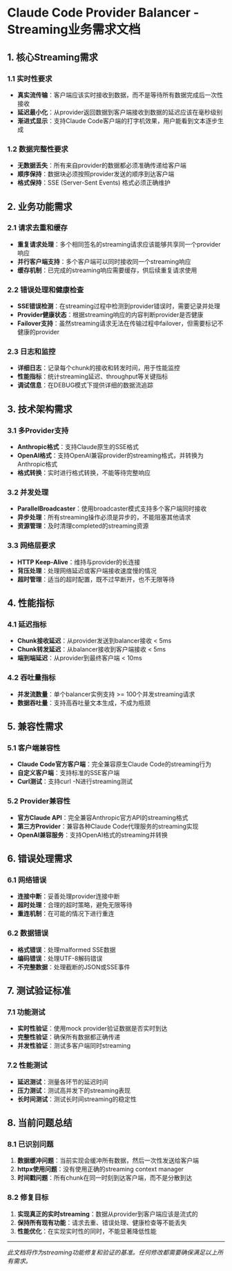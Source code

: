 # Claude Code Provider Balancer - Streaming业务需求文档

## 1. 核心Streaming需求

### 1.1 实时性要求
- **真实流传输**：客户端应该实时接收到数据，而不是等待所有数据完成后一次性接收
- **延迟最小化**：从provider返回数据到客户端接收到数据的延迟应该在毫秒级别
- **渐进式显示**：支持Claude Code客户端的打字机效果，用户能看到文本逐步生成

### 1.2 数据完整性要求
- **无数据丢失**：所有来自provider的数据都必须准确传递给客户端
- **顺序保持**：数据块必须按照provider发送的顺序到达客户端
- **格式保持**：SSE (Server-Sent Events) 格式必须正确维护

## 2. 业务功能需求

### 2.1 请求去重和缓存
- **重复请求处理**：多个相同签名的streaming请求应该能够共享同一个provider响应
- **并行客户端支持**：多个客户端可以同时接收同一个streaming响应
- **缓存机制**：已完成的streaming响应需要缓存，供后续重复请求使用

### 2.2 错误处理和健康检查
- **SSE错误检测**：在streaming过程中检测到provider错误时，需要记录并处理
- **Provider健康状态**：根据streaming响应的内容判断provider是否健康
- **Failover支持**：虽然streaming请求无法在传输过程中failover，但需要标记不健康的provider

### 2.3 日志和监控
- **详细日志**：记录每个chunk的接收和转发时间，用于性能监控
- **性能指标**：统计streaming延迟、throughput等关键指标
- **调试信息**：在DEBUG模式下提供详细的数据流追踪

## 3. 技术架构需求

### 3.1 多Provider支持
- **Anthropic格式**：支持Claude原生的SSE格式
- **OpenAI格式**：支持OpenAI兼容provider的streaming格式，并转换为Anthropic格式
- **格式转换**：实时进行格式转换，不能等待完整响应

### 3.2 并发处理
- **ParallelBroadcaster**：使用broadcaster模式支持多个客户端同时接收
- **异步处理**：所有streaming操作必须是异步的，不能阻塞其他请求
- **资源管理**：及时清理completed的streaming资源

### 3.3 网络层要求
- **HTTP Keep-Alive**：维持与provider的长连接
- **背压处理**：处理网络延迟或客户端接收速度慢的情况
- **超时管理**：适当的超时配置，既不过早断开，也不无限等待

## 4. 性能指标

### 4.1 延迟指标
- **Chunk接收延迟**：从provider发送到balancer接收 < 5ms
- **Chunk转发延迟**：从balancer接收到客户端接收 < 5ms
- **端到端延迟**：从provider到最终客户端 < 10ms

### 4.2 吞吐量指标
- **并发流数量**：单个balancer实例支持 >= 100个并发streaming请求
- **数据吞吐量**：支持高吞吐量文本生成，不成为瓶颈

## 5. 兼容性需求

### 5.1 客户端兼容性
- **Claude Code官方客户端**：完全兼容原生Claude Code的streaming行为
- **自定义客户端**：支持标准的SSE客户端
- **Curl测试**：支持curl -N进行streaming测试

### 5.2 Provider兼容性
- **官方Claude API**：完全兼容Anthropic官方API的streaming格式
- **第三方Provider**：兼容各种Claude Code代理服务的streaming实现
- **OpenAI兼容服务**：支持OpenAI格式的streaming并转换

## 6. 错误处理需求

### 6.1 网络错误
- **连接中断**：妥善处理provider连接中断
- **超时处理**：合理的超时策略，避免无限等待
- **重连机制**：在可能的情况下进行重连

### 6.2 数据错误
- **格式错误**：处理malformed SSE数据
- **编码错误**：处理UTF-8解码错误
- **不完整数据**：处理截断的JSON或SSE事件

## 7. 测试验证标准

### 7.1 功能测试
- **实时性验证**：使用mock provider验证数据是否实时到达
- **完整性验证**：确保所有数据都正确传递
- **并发性验证**：测试多客户端同时streaming

### 7.2 性能测试
- **延迟测试**：测量各环节的延迟时间
- **压力测试**：测试高并发下的streaming表现
- **长时间测试**：测试长时间streaming的稳定性

## 8. 当前问题总结

### 8.1 已识别问题
1. **数据缓冲问题**：当前实现会缓冲所有数据，然后一次性发送给客户端
2. **httpx使用问题**：没有使用正确的streaming context manager
3. **时间戳问题**：所有chunk在同一时刻到达客户端，而不是分散到达

### 8.2 修复目标
1. **实现真正的实时streaming**：数据从provider到客户端应该是流式的
2. **保持所有现有功能**：请求去重、错误处理、健康检查等不能丢失
3. **性能优化**：在实现实时性的同时，不能显著降低性能

---

*此文档将作为streaming功能修复和验证的基准。任何修改都需要确保满足以上所有需求。*